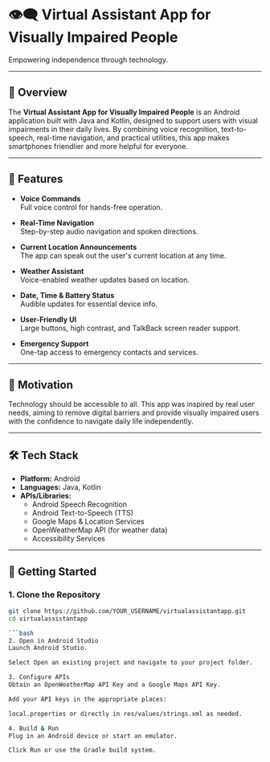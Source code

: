 # 👁️‍🗨️ Virtual Assistant App for Visually Impaired People

Empowering independence through technology.

---

## 📝 Overview

The **Virtual Assistant App for Visually Impaired People** is an Android application built with Java and Kotlin, designed to support users with visual impairments in their daily lives. By combining voice recognition, text-to-speech, real-time navigation, and practical utilities, this app makes smartphones friendlier and more helpful for everyone.

---

## 🌟 Features

- **Voice Commands**  
  Full voice control for hands-free operation.

- **Real-Time Navigation**  
  Step-by-step audio navigation and spoken directions.

- **Current Location Announcements**  
  The app can speak out the user's current location at any time.

- **Weather Assistant**  
  Voice-enabled weather updates based on location.

- **Date, Time & Battery Status**  
  Audible updates for essential device info.

- **User-Friendly UI**  
  Large buttons, high contrast, and TalkBack screen reader support.

- **Emergency Support**  
  One-tap access to emergency contacts and services.

---

## 🎯 Motivation

Technology should be accessible to all. This app was inspired by real user needs, aiming to remove digital barriers and provide visually impaired users with the confidence to navigate daily life independently.

---

## 🛠️ Tech Stack

- **Platform:** Android
- **Languages:** Java, Kotlin
- **APIs/Libraries:**  
  - Android Speech Recognition  
  - Android Text-to-Speech (TTS)  
  - Google Maps & Location Services  
  - OpenWeatherMap API (for weather data)  
  - Accessibility Services

---

## 🚀 Getting Started

### 1. **Clone the Repository**
```bash
git clone https://github.com/YOUR_USERNAME/virtualassistantapp.git
cd virtualassistantapp

```bash 
2. Open in Android Studio
Launch Android Studio.

Select Open an existing project and navigate to your project folder.

3. Configure APIs
Obtain an OpenWeatherMap API Key and a Google Maps API Key.

Add your API keys in the appropriate places:

local.properties or directly in res/values/strings.xml as needed.

4. Build & Run
Plug in an Android device or start an emulator.

Click Run or use the Gradle build system.


